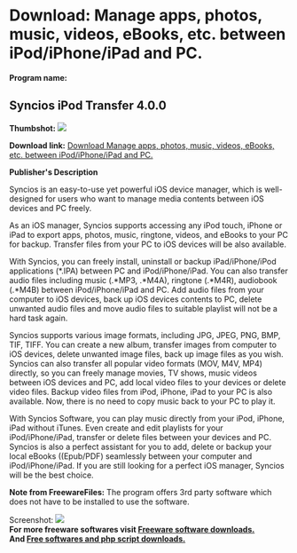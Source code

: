 # Download: Manage apps, photos, music, videos, eBooks, etc. between iPod/iPhone/iPad and PC.

**Program name:**

## Syncios iPod Transfer 4.0.0

  
**Thumbshot:** ![](http://www.freewarefiles.com/screenshot/syncios_md.jpg)   
  
**Download link:** [Download Manage apps, photos, music, videos, eBooks, etc. between iPod/iPhone/iPad and PC.](http://freesoftwares.boysofts.com/Syncios-iPod-Transfer_program_79276.html)  
  


**Publisher's Description**  
  


Syncios is an easy-to-use yet powerful iOS device manager, which is well-designed for users who want to manage media contents between iOS devices and PC freely. 

As an iOS manager, Syncios supports accessing any iPod touch, iPhone or iPad to export apps, photos, music, ringtone, videos, and eBooks to your PC for backup. Transfer files from your PC to iOS devices will be also available. 

With Syncios, you can freely install, uninstall or backup iPad/iPhone/iPod applications (*.IPA) between PC and iPod/iPhone/iPad. You can also transfer audio files including music (.*MP3, .*M4A), ringtone (.*M4R), audiobook (.*M4B) between iPod/iPhone/iPad and PC. Add audio files from your computer to iOS devices, back up iOS devices contents to PC, delete unwanted audio files and move audio files to suitable playlist will not be a hard task again. 

Syncios supports various image formats, including JPG, JPEG, PNG, BMP, TIF, TIFF. You can create a new album, transfer images from computer to iOS devices, delete unwanted image files, back up image files as you wish. Syncios can also transfer all popular video formats (MOV, M4V, MP4) directly, so you can freely manage movies, TV shows, music videos between iOS devices and PC, add local video files to your devices or delete video files. Backup video files from iPod, iPhone, iPad to your PC is also available. Now, there is no need to copy music back to your PC to play it. 

With Syncios Software, you can play music directly from your iPod, iPhone, iPad without iTunes. Even create and edit playlists for your iPod/iPhone/iPad, transfer or delete files between your devices and PC. Syncios is also a perfect assistant for you to add, delete or backup your local eBooks ((Epub/PDF) seamlessly between your computer and iPod/iPhone/iPad. If you are still looking for a perfect iOS manager, Syncios will be the best choice.

**Note from FreewareFiles:** The program offers 3rd party software which does not have to be installed to use the software.

  
  
Screenshot: ![](http://www.freewarefiles.com/screenshot/syncios.jpg)   
**For more freeware softwares visit [Freeware software downloads.](http://freesoftwares.boysofts.com/)**   
**And [Free softwares and php script downloads.](http://www.boysofts.com/)**
